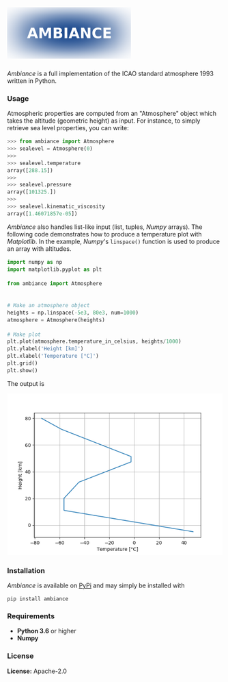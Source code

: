 # <img alt="Ambiance" src="https://raw.githubusercontent.com/aarondettmann/ambiance/master/doc/source/_static/images/logo/logo001.svg?sanitize=true" height="120">

*Ambiance* is a full implementation of the ICAO standard atmosphere 1993 written in Python.

### Usage

Atmospheric properties are computed from an "Atmosphere" object which takes the altitude (geometric height) as input. For instance, to simply retrieve sea level properties, you can write:

```python
>>> from ambiance import Atmosphere
>>> sealevel = Atmosphere(0)
>>>
>>> sealevel.temperature
array([288.15])
>>>
>>> sealevel.pressure
array([101325.])
>>>
>>> sealevel.kinematic_viscosity
array([1.46071857e-05])
```

*Ambiance* also handles list-like input (list, tuples, *Numpy* arrays). The following code demonstrates how to produce a temperature plot with *Matplotlib*. In the example, *Numpy*'s `linspace()` function is used to produce an array with altitudes.

```python
import numpy as np
import matplotlib.pyplot as plt

from ambiance import Atmosphere


# Make an atmosphere object
heights = np.linspace(-5e3, 80e3, num=1000)
atmosphere = Atmosphere(heights)

# Make plot
plt.plot(atmosphere.temperature_in_celsius, heights/1000)
plt.ylabel('Height [km]')
plt.xlabel('Temperature [°C]')
plt.grid()
plt.show()
```

The output is

![Temperature plot](https://raw.githubusercontent.com/aarondettmann/ambiance/master/test/temperature_plot.png)

### Installation

*Ambiance* is available on [PyPi](https://pypi.org/project/ambiance/) and may simply be installed with

```
pip install ambiance
```

### Requirements

* **Python 3.6** or higher
* **Numpy**

### License

**License:** Apache-2.0
